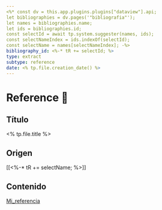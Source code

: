 ```yaml
---
<%* const dv = this.app.plugins.plugins["dataview"].api;
let bibliographies = dv.pages('"bibliografia"');
let names = bibliographies.name;
let ids = bibliographies.id;
const selectId = await tp.system.suggester(names, ids);
const selectNameIndex = ids.indexOf(selectId);
const selectName = names[selectNameIndex]; -%>
bibliography_id: <%-* tR += selectId; %>
type: extract
subtype: reference
date: <% tp.file.creation_date() %>
---
```

# Reference 🔗
## Título
<% tp.file.title %>
## Origen
[[<%-* tR += selectName; %>]]
## Contenido
[Mi_referencia](https://www.google.es)